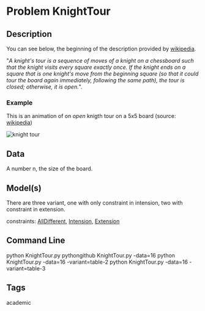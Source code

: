 # Problem KnightTour
## Description
You can see below, the beginning of the description provided by  [wikipedia](https://en.wikipedia.org/wiki/Knight%27s_tour).

"*A knight's tour is a sequence of moves of a knight on a chessboard such that the knight visits every square exactly
once. If the knight ends on a square that is one knight's move from the beginning square (so that it could tour the board again immediately, following the same path), the tour is closed; otherwise, it is open.*".

### Example
This is an animation of on _open_ knigth tour on a 5x5 board (source: [wikipedia](https://en.wikipedia.org/wiki/Knight%27s_tour))

![knight tour](https://upload.wikimedia.org/wikipedia/commons/c/ca/Knights-Tour-Animation.gif)

## Data
A number n, the size of the board.

## Model(s)
There are three variant, one with only constraint in intension, two with constraint in extension.

  constraints: [AllDifferent](http://pycsp.org/documentation/constraints/AllDifferent), [Intension](http://pycsp.org/documentation/constraints/Intension), [Extension](http://pycsp.org/documentation/constraints/Extension)

## Command Line
  python KnightTour.py
  pythongithub KnightTour.py -data=16
  python KnightTour.py -data=16 -variant=table-2
  python KnightTour.py -data=16 -variant=table-3

## Tags
 academic
